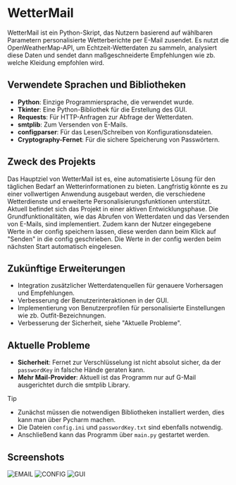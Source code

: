 # WetterMail

WetterMail ist ein Python-Skript, das Nutzern basierend auf wählbaren Parametern personalisierte Wetterberichte per E-Mail zusendet. Es nutzt die OpenWeatherMap-API, um Echtzeit-Wetterdaten zu sammeln, analysiert diese Daten und sendet dann maßgeschneiderte Empfehlungen wie zb. welche Kleidung empfohlen wird.




## Verwendete Sprachen und Bibliotheken

- **Python**: Einzige Programmiersprache, die verwendet wurde.
- **Tkinter**: Eine Python-Bibliothek für die Erstellung des GUI.
- **Requests**: Für HTTP-Anfragen zur Abfrage der Wetterdaten.
- **smtplib**: Zum Versenden von E-Mails.
- **configparser**: Für das Lesen/Schreiben von Konfigurationsdateien.
- **Cryptography-Fernet**: Für die sichere Speicherung von Passwörtern.




## Zweck des Projekts

Das Hauptziel von WetterMail ist es, eine automatisierte Lösung für den täglichen Bedarf an Wetterinformationen zu bieten. Langfristig könnte es zu einer vollwertigen Anwendung ausgebaut werden, die verschiedene Wetterdienste und erweiterte Personalisierungsfunktionen unterstützt. Aktuell befindet sich das Projekt in einer aktiven Entwicklungsphase. Die Grundfunktionalitäten, wie das Abrufen von Wetterdaten und das Versenden von E-Mails, sind implementiert. Zudem kann der Nutzer eingegebene Werte in der config speichern lassen, diese werden dann beim Klick auf "Senden" in die config geschrieben. Die Werte in der config werden beim nächsten Start automatisch eingelesen.  




## Zukünftige Erweiterungen

- Integration zusätzlicher Wetterdatenquellen für genauere Vorhersagen und Empfehlungen.
- Verbesserung der Benutzerinteraktionen in der GUI.
- Implementierung von Benutzerprofilen für personalisierte Einstellungen wie zb. Outfit-Bezeichnungen.
- Verbesserung der Sicherheit, siehe "Aktuelle Probleme".




## Aktuelle Probleme

- **Sicherheit**: Fernet zur Verschlüsselung ist nicht absolut sicher, da der `passwordKey` in falsche Hände geraten kann.
- **Mehr Mail-Provider**: Aktuell ist das Programm nur auf G-Mail ausgerichtet durch die smtplib Library.




> [!TIP]
> - Zunächst müssen die notwendigen Bibliotheken installiert werden, dies kann man über Pycharm machen.
> - Die Dateien `config.ini` und `passwordKey.txt` sind ebenfalls notwendig.
> - Anschließend kann das Programm über `main.py` gestartet werden.



## Screenshots 
![EMAIL](https://github.com/MuhammetGuducu/wettermail/assets/84397069/a2f6554f-f4d9-43ae-ac6f-da113c3b6460)
![CONFIG](https://github.com/MuhammetGuducu/wettermail/assets/84397069/2eb53a12-1594-4a54-8319-30cfe8a18c46)
![GUI](https://github.com/MuhammetGuducu/wettermail/assets/84397069/cb412b6b-c60b-436c-be86-5dcb06cb0adf)
